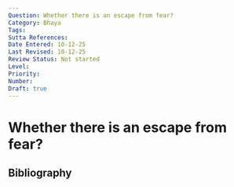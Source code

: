 ```yaml
---
Question: Whether there is an escape from fear?
Category: Bhaya
Tags: 
Sutta References: 
Date Entered: 10-12-25
Last Revised: 10-12-25
Review Status: Not started
Level: 
Priority: 
Number: 
Draft: true
---
```


# Whether there is an escape from fear?

## Bibliography

<!-- 

Notes:



-->